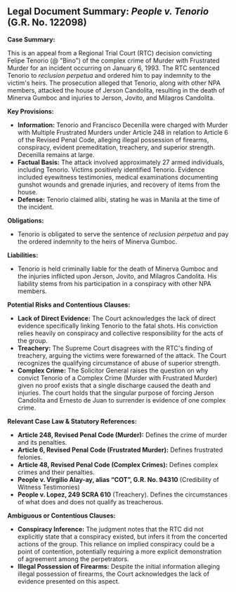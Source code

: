 ## Legal Document Summary: *People v. Tenorio* (G.R. No. 122098)

**Case Summary:**

This is an appeal from a Regional Trial Court (RTC) decision convicting Felipe Tenorio (@ "Bino") of the complex crime of Murder with Frustrated Murder for an incident occurring on January 6, 1993. The RTC sentenced Tenorio to *reclusion perpetua* and ordered him to pay indemnity to the victim's heirs. The prosecution alleged that Tenorio, along with other NPA members, attacked the house of Jerson Candolita, resulting in the death of Minerva Gumboc and injuries to Jerson, Jovito, and Milagros Candolita.

**Key Provisions:**

*   **Information:** Tenorio and Francisco Decenilla were charged with Murder with Multiple Frustrated Murders under Article 248 in relation to Article 6 of the Revised Penal Code, alleging illegal possession of firearms, conspiracy, evident premeditation, treachery, and superior strength. Decenilla remains at large.
*   **Factual Basis:** The attack involved approximately 27 armed individuals, including Tenorio. Victims positively identified Tenorio.  Evidence included eyewitness testimonies, medical examinations documenting gunshot wounds and grenade injuries, and recovery of items from the house.
*   **Defense:** Tenorio claimed alibi, stating he was in Manila at the time of the incident.

**Obligations:**

*   Tenorio is obligated to serve the sentence of *reclusion perpetua* and pay the ordered indemnity to the heirs of Minerva Gumboc.

**Liabilities:**

*   Tenorio is held criminally liable for the death of Minerva Gumboc and the injuries inflicted upon Jerson, Jovito, and Milagros Candolita. His liability stems from his participation in a conspiracy with other NPA members.

**Potential Risks and Contentious Clauses:**

*   **Lack of Direct Evidence:** The Court acknowledges the lack of direct evidence specifically linking Tenorio to the fatal shots. His conviction relies heavily on conspiracy and collective responsibility for the acts of the group.
*   **Treachery:** The Supreme Court disagrees with the RTC's finding of treachery, arguing the victims were forewarned of the attack. The Court recognizes the qualifying circumstance of abuse of superior strength.
*   **Complex Crime:** The Solicitor General raises the question on why convict Tenorio of a Complex Crime (Murder with Frustrated Murder) given no proof exists that a single discharge caused the death and injuries. The court holds that the singular purpose of forcing Jerson Candolita and Ernesto de Juan to surrender is evidence of one complex crime.

**Relevant Case Law & Statutory References:**

*   **Article 248, Revised Penal Code (Murder):** Defines the crime of murder and its penalties.
*   **Article 6, Revised Penal Code (Frustrated Murder):** Defines frustrated felonies.
*   **Article 48, Revised Penal Code (Complex Crimes):** Defines complex crimes and their penalties.
*   **People v. Virgilio Alay-ay, alias “COT”, G.R. No. 94310** (Credibility of Witness Testimonies)
*   **People v. Lopez, 249 SCRA 610** (Treachery). Defines the circumstances of what does and does not qualify as treacherous.

**Ambiguous or Contentious Clauses:**

*   **Conspiracy Inference:** The judgment notes that the RTC did not explicitly state that a conspiracy existed, but infers it from the concerted actions of the group. This reliance on implied conspiracy could be a point of contention, potentially requiring a more explicit demonstration of agreement among the perpetrators.
*   **Illegal Possession of Firearms:** Despite the initial information alleging illegal possession of firearms, the Court acknowledges the lack of evidence presented on this aspect.

